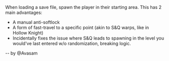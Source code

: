 When loading a save file, spawn the player in their starting area. This has 2 main advantages:

- A manual anti-softlock
- A form of fast-travel to a specific point (akin to S&Q warps, like in Hollow Knight)
- Incidentally fixes the issue where S&Q leads to spawning in the level you would've last entered w/o randomization, breaking logic.

-- by @Avasam
